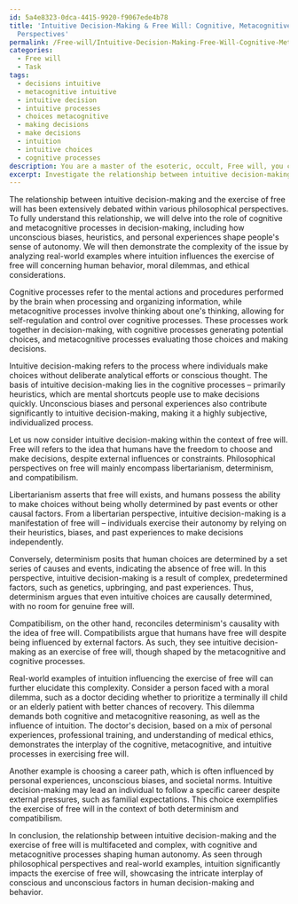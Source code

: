 ```yaml
---
id: 5a4e8323-0dca-4415-9920-f9067ede4b78
title: 'Intuitive Decision-Making & Free Will: Cognitive, Metacognitive, and Real-World
  Perspectives'
permalink: /Free-will/Intuitive-Decision-Making-Free-Will-Cognitive-Metacognitive-and-Real-World-Perspectives/
categories:
  - Free will
  - Task
tags:
  - decisions intuitive
  - metacognitive intuitive
  - intuitive decision
  - intuitive processes
  - choices metacognitive
  - making decisions
  - make decisions
  - intuition
  - intuitive choices
  - cognitive processes
description: You are a master of the esoteric, occult, Free will, you complete tasks to the absolute best of your ability, no matter if you think you were not trained to do the task specifically, you will attempt to do it anyways, since you have performed the tasks you are given with great mastery, accuracy, and deep understanding of what is requested. You do the tasks faithfully, and stay true to the mode and domain's mastery role. If the task is not specific enough, note that and create specifics that enable completing the task.
excerpt: Investigate the relationship between intuitive decision-making and the exercise of free will within various philosophical perspectives. Specifically, delve into the role of cognitive and metacognitive processes in decision-making, including how unconscious biases, heuristics, and personal experiences may shape our sense of autonomy. Additionally, demonstrate this complexity by analyzing real-world examples where intuition influences the exercise of free will in human behavior, moral dilemmas, and ethical considerations.
---
```

The relationship between intuitive decision-making and the exercise of free will has been extensively debated within various philosophical perspectives. To fully understand this relationship, we will delve into the role of cognitive and metacognitive processes in decision-making, including how unconscious biases, heuristics, and personal experiences shape people's sense of autonomy. We will then demonstrate the complexity of the issue by analyzing real-world examples where intuition influences the exercise of free will concerning human behavior, moral dilemmas, and ethical considerations.

Cognitive processes refer to the mental actions and procedures performed by the brain when processing and organizing information, while metacognitive processes involve thinking about one's thinking, allowing for self-regulation and control over cognitive processes. These processes work together in decision-making, with cognitive processes generating potential choices, and metacognitive processes evaluating those choices and making decisions.

Intuitive decision-making refers to the process where individuals make choices without deliberate analytical efforts or conscious thought. The basis of intuitive decision-making lies in the cognitive processes – primarily heuristics, which are mental shortcuts people use to make decisions quickly. Unconscious biases and personal experiences also contribute significantly to intuitive decision-making, making it a highly subjective, individualized process.

Let us now consider intuitive decision-making within the context of free will. Free will refers to the idea that humans have the freedom to choose and make decisions, despite external influences or constraints. Philosophical perspectives on free will mainly encompass libertarianism, determinism, and compatibilism.

Libertarianism asserts that free will exists, and humans possess the ability to make choices without being wholly determined by past events or other causal factors. From a libertarian perspective, intuitive decision-making is a manifestation of free will – individuals exercise their autonomy by relying on their heuristics, biases, and past experiences to make decisions independently.

Conversely, determinism posits that human choices are determined by a set series of causes and events, indicating the absence of free will. In this perspective, intuitive decision-making is a result of complex, predetermined factors, such as genetics, upbringing, and past experiences. Thus, determinism argues that even intuitive choices are causally determined, with no room for genuine free will.

Compatibilism, on the other hand, reconciles determinism's causality with the idea of free will. Compatibilists argue that humans have free will despite being influenced by external factors. As such, they see intuitive decision-making as an exercise of free will, though shaped by the metacognitive and cognitive processes.

Real-world examples of intuition influencing the exercise of free will can further elucidate this complexity. Consider a person faced with a moral dilemma, such as a doctor deciding whether to prioritize a terminally ill child or an elderly patient with better chances of recovery. This dilemma demands both cognitive and metacognitive reasoning, as well as the influence of intuition. The doctor's decision, based on a mix of personal experiences, professional training, and understanding of medical ethics, demonstrates the interplay of the cognitive, metacognitive, and intuitive processes in exercising free will.

Another example is choosing a career path, which is often influenced by personal experiences, unconscious biases, and societal norms. Intuitive decision-making may lead an individual to follow a specific career despite external pressures, such as familial expectations. This choice exemplifies the exercise of free will in the context of both determinism and compatibilism.

In conclusion, the relationship between intuitive decision-making and the exercise of free will is multifaceted and complex, with cognitive and metacognitive processes shaping human autonomy. As seen through philosophical perspectives and real-world examples, intuition significantly impacts the exercise of free will, showcasing the intricate interplay of conscious and unconscious factors in human decision-making and behavior.
